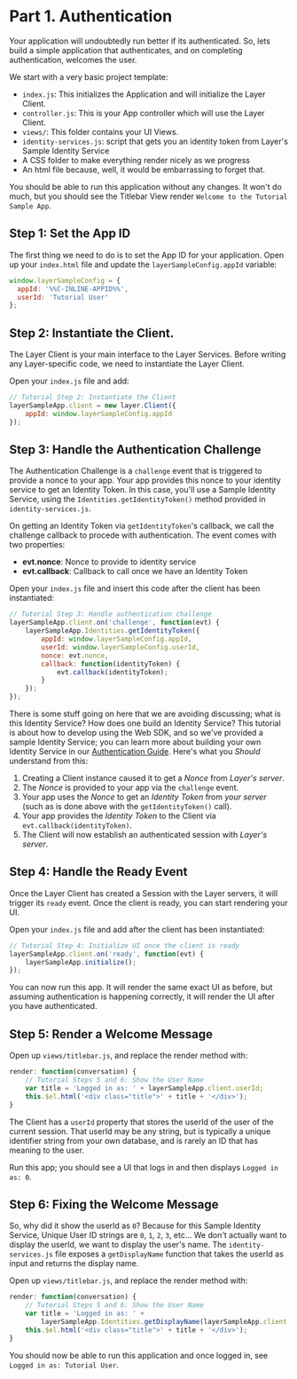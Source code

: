# Part 1. Authentication

Your application will undoubtedly run better if its authenticated.  So, lets build a simple application that authenticates, and on completing authentication, welcomes the user.

We start with a very basic project template:

* `index.js`: This initializes the Application and will initialize the Layer Client.
* `controller.js`: This is your App controller which will use the Layer Client.
* `views/`: This folder contains your UI Views.
* `identity-services.js`: script that gets you an identity token from Layer's Sample Identity Service
* A CSS folder to make everything render nicely as we progress
* An html file because, well, it would be embarrassing to forget that.

You should be able to run this application without any changes.  It won't do much, but you should see the Titlebar View render `Welcome to the Tutorial Sample App`.

## Step 1: Set the App ID

The first thing we need to do is to set the App ID for your application.
Open up your `index.html` file and update the `layerSampleConfig.appId` variable:

```javascript
window.layerSampleConfig = {
  appId: '%%C-INLINE-APPID%%',
  userId: 'Tutorial User'
};
```

## Step 2: Instantiate the Client.

The Layer Client is your main interface to the Layer Services.  Before writing any Layer-specific code, we need to instantiate the Layer Client.

Open your `index.js` file and add:

```javascript
// Tutorial Step 2: Instantiate the Client
layerSampleApp.client = new layer.Client({
    appId: window.layerSampleConfig.appId
});
```

## Step 3: Handle the Authentication Challenge

The Authentication Challenge is a `challenge` event that is triggered to provide a nonce to your app.
Your app provides this nonce to your identity service to get an Identity Token.  In this case,
you'll use a Sample Identity Service, using the `Identities.getIdentityToken()` method provided in `identity-services.js`.

On getting an Identity Token via `getIdentityToken`'s callback, we call the challenge callback to procede with authentication.  The event comes with two properties:

* **evt.nonce**: Nonce to provide to identity service
* **evt.callback**: Callback to call once we have an Identity Token

Open your `index.js` file and insert this code after the client has been instantiated:

```javascript
// Tutorial Step 3: Handle authentication challenge
layerSampleApp.client.on('challenge', function(evt) {
    layerSampleApp.Identities.getIdentityToken({
        appId: window.layerSampleConfig.appId,
        userId: window.layerSampleConfig.userId,
        nonce: evt.nonce,
        callback: function(identityToken) {
            evt.callback(identityToken);
        }
    });
});
```

There is some stuff going on here that we are avoiding discussing; what is this Identity Service? How does one build an Identity Service?  This tutorial is about how to develop using the Web SDK, and so we've provided a sample Identity Service; you can learn more about building your own Identity Service in our [Authentication Guide](/docs/websdk/guides/#authentication).  Here's what you *Should* understand from this:

1. Creating a Client instance caused it to get a *Nonce* from *Layer's server*.
2. The *Nonce* is provided to your app via the `challenge` event.
3. Your app uses the *Nonce* to get an *Identity Token* from *your server* (such as is done above with the `getIdentityToken()` call).
4. Your app provides the *Identity Token* to the Client via `evt.callback(identityToken)`.
5. The Client will now establish an authenticated session with *Layer's server*.

## Step 4: Handle the Ready Event

Once the Layer Client has created a Session with the Layer servers, it will trigger its `ready` event.  Once the client is ready, you can start rendering your UI.

Open your `index.js` file and add after the client has been instantiated:

```javascript
// Tutorial Step 4: Initialize UI once the client is ready
layerSampleApp.client.on('ready', function(evt) {
    layerSampleApp.initialize();
});
```

You can now run this app.  It will render the same exact UI as before, but assuming authentication is happening correctly, it will render the UI after you have authenticated.

## Step 5: Render a Welcome Message

Open up `views/titlebar.js`, and replace the render method with:

```javascript
render: function(conversation) {
    // Tutorial Steps 5 and 6: Show the User Name
    var title = 'Logged in as: ' + layerSampleApp.client.userId;
    this.$el.html('<div class="title">' + title + '</div>');
}
```

The Client has a `userId` property that stores the userId of the user of the current session.  That userId may be any string, but is typically a unique identifier string from your own database, and is rarely an ID that has meaning to the user.

Run this app; you should see a UI that logs in and then displays `Logged in as: 0`.

## Step 6: Fixing the Welcome Message

So, why did it show the userId as `0`?  Because for this Sample Identity Service, Unique User ID strings are `0`, `1`, `2`, `3`, etc...  We don't actually want to display the userId, we want to display the user's name.  The `identity-services.js` file exposes a `getDisplayName` function that takes the userId as input and returns the display name.

Open up `views/titlebar.js`, and replace the render method with:

```javascript
render: function(conversation) {
    // Tutorial Steps 5 and 6: Show the User Name
    var title = 'Logged in as: ' +
        layerSampleApp.Identities.getDisplayName(layerSampleApp.client.userId);
    this.$el.html('<div class="title">' + title + '</div>');
}
```

You should now be able to run this application and once logged in, see `Logged in as: Tutorial User`.

